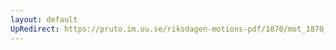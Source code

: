 ```yaml
---
layout: default
UpRedirect: https://pruto.im.uu.se/riksdagen-motions-pdf/1870/mot_1870__ak__147.pdf
---
```

